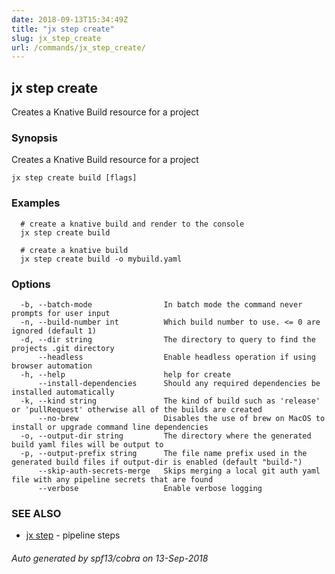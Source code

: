 ```yaml
---
date: 2018-09-13T15:34:49Z
title: "jx step create"
slug: jx_step_create
url: /commands/jx_step_create/
---
```

## jx step create

Creates a Knative Build resource for a project

### Synopsis

Creates a Knative Build resource for a project

```
jx step create build [flags]
```

### Examples

```
  # create a knative build and render to the console
  jx step create build
  
  # create a knative build
  jx step create build -o mybuild.yaml
```

### Options

```
  -b, --batch-mode                In batch mode the command never prompts for user input
  -n, --build-number int          Which build number to use. <= 0 are ignored (default 1)
  -d, --dir string                The directory to query to find the projects .git directory
      --headless                  Enable headless operation if using browser automation
  -h, --help                      help for create
      --install-dependencies      Should any required dependencies be installed automatically
  -k, --kind string               The kind of build such as 'release' or 'pullRequest' otherwise all of the builds are created
      --no-brew                   Disables the use of brew on MacOS to install or upgrade command line dependencies
  -o, --output-dir string         The directory where the generated build yaml files will be output to
  -p, --output-prefix string      The file name prefix used in the generated build files if output-dir is enabled (default "build-")
      --skip-auth-secrets-merge   Skips merging a local git auth yaml file with any pipeline secrets that are found
      --verbose                   Enable verbose logging
```

### SEE ALSO

* [jx step](/commands/jx_step/)	 - pipeline steps

###### Auto generated by spf13/cobra on 13-Sep-2018
